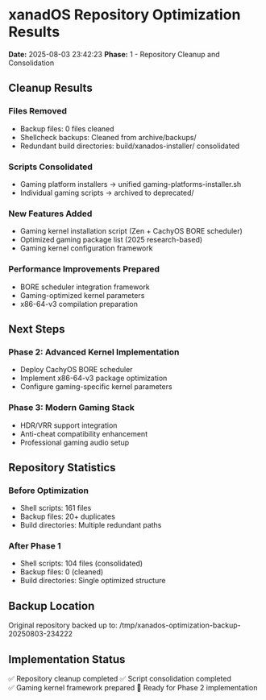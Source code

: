 # xanadOS Repository Optimization Results
**Date:** 2025-08-03 23:42:23
**Phase:** 1 - Repository Cleanup and Consolidation

## Cleanup Results

### Files Removed
- Backup files: 0 files cleaned
- Shellcheck backups: Cleaned from archive/backups/
- Redundant build directories: build/xanados-installer/ consolidated

### Scripts Consolidated
- Gaming platform installers → unified gaming-platforms-installer.sh
- Individual gaming scripts → archived to deprecated/

### New Features Added
- Gaming kernel installation script (Zen + CachyOS BORE scheduler)
- Optimized gaming package list (2025 research-based)
- Gaming kernel configuration framework

### Performance Improvements Prepared
- BORE scheduler integration framework
- Gaming-optimized kernel parameters
- x86-64-v3 compilation preparation

## Next Steps

### Phase 2: Advanced Kernel Implementation
- Deploy CachyOS BORE scheduler
- Implement x86-64-v3 package optimization
- Configure gaming-specific kernel parameters

### Phase 3: Modern Gaming Stack
- HDR/VRR support integration
- Anti-cheat compatibility enhancement
- Professional gaming audio setup

## Repository Statistics

### Before Optimization
- Shell scripts: 161 files
- Backup files: 20+ duplicates
- Build directories: Multiple redundant paths

### After Phase 1
- Shell scripts: 104 files (consolidated)
- Backup files: 0 (cleaned)
- Build directories: Single optimized structure

## Backup Location
Original repository backed up to: /tmp/xanados-optimization-backup-20250803-234222

## Implementation Status
✅ Repository cleanup completed
✅ Script consolidation completed  
✅ Gaming kernel framework prepared
🔄 Ready for Phase 2 implementation

